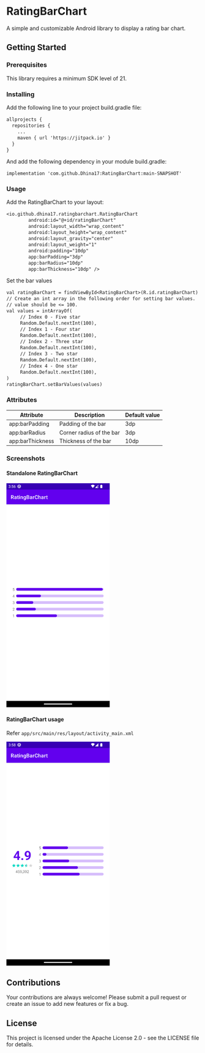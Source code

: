 # RatingBarChart

A simple and customizable Android library to display a rating bar chart.

## Getting Started

### Prerequisites

This library requires a minimum SDK level of 21.

### Installing

Add the following line to your project build.gradle file:


```
allprojects {
  repositories {
    ...
    maven { url 'https://jitpack.io' }
  }
}
```

And add the following dependency in your module build.gradle:

```
implementation 'com.github.Dhina17:RatingBarChart:main-SNAPSHOT'
```

### Usage

Add the RatingBarChart to your layout:

```
<io.github.dhina17.ratingbarchart.RatingBarChart
        android:id="@+id/ratingBarChart"
        android:layout_width="wrap_content"
        android:layout_height="wrap_content"
        android:layout_gravity="center"
        android:layout_weight="1"
        android:padding="10dp"
        app:barPadding="3dp"
        app:barRadius="10dp"
        app:barThickness="10dp" />
```

Set the bar values

```
val ratingBarChart = findViewById<RatingBarChart>(R.id.ratingBarChart)
// Create an int array in the following order for setting bar values.
// value should be <= 100.
val values = intArrayOf(
     // Index 0 - Five star
     Random.Default.nextInt(100),
     // Index 1 - Four star
     Random.Default.nextInt(100),
     // Index 2 - Three star
     Random.Default.nextInt(100),
     // Index 3 - Two star
     Random.Default.nextInt(100),
     // Index 4 - One star
     Random.Default.nextInt(100),
)
ratingBarChart.setBarValues(values)

```

### Attributes

| Attribute        | Description              | Default value |
|------------------|--------------------------|---------------|
| app:barPadding   | Padding of the bar       | 3dp           |
| app:barRadius    | Corner radius of the bar | 3dp           |
| app:barThickness | Thickness of the bar     | 10dp          |

### Screenshots

#### Standalone RatingBarChart

<img src="/screenshots/rating_bar_chart.png" width="270" height="585">


#### RatingBarChart usage

Refer `app/src/main/res/layout/activity_main.xml`

<img src="/screenshots/rating_bar_chart_usage.png" width="270" height="585">


## Contributions

Your contributions are always welcome! Please submit a pull request or create an issue to add new features or fix a bug.

## License

This project is licensed under the Apache License 2.0 - see the LICENSE file for details.
